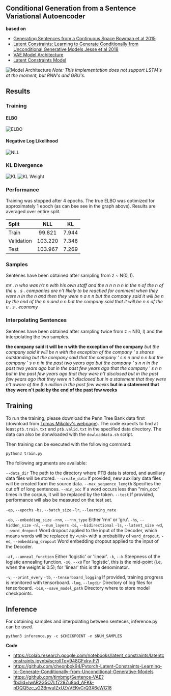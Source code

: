 Conditional Generation from a Sentence Variational Autoencoder
--------------------------------------------------------------

**based on**

+ [Generating Sentences from a Continuous Space Bowman et al 2015](https://arxiv.org/abs/1511.06349)
+ [Latent Constraints: Learning to Generate Conditionally from Unconditional Generative Models Jesse et al 2018](https://openreview.net/forum?id=Sy8XvGb0-)
+ [VAE Model Architecture](https://github.com/timbmg/Sentence-VAE/)
+ [Latent Constraints Model](www.alejandro.com)

![Model Architecture](https://github.com/timbmg/Sentence-VAE/blob/master/figs/model.png "Model Architecture")
_Note: This implementation does not support LSTM's at the moment, but RNN's and GRU's._
## Results
### Training
#### ELBO
![ELBO](https://github.com/timbmg/Sentence-VAE/blob/master/figs/train_elbo.png "ELBO")
#### Negative Log Likelihood
![NLL](https://github.com/timbmg/Sentence-VAE/blob/master/figs/train_nll.png "NLL")
### KL Divergence
![KL](https://github.com/timbmg/Sentence-VAE/blob/master/figs/train_kl.png "KL")
![KL Weight](https://github.com/timbmg/Sentence-VAE/blob/master/figs/kl_weight.png "KL Weight")


### Performance
Training was stopped after 4 epochs. The true ELBO was optimized for approximately 1 epoch (as can bee see in the graph above). Results are averaged over entire split.

| Split       | NLL   | KL    |
|:------------|:------:|:-----:|
| Train       | 99.821 | 7.944 |
| Validation  | 103.220 | 7.346 |
| Test        | 103.967 | 7.269 |
### Samples
Sentenes have been obtained after sampling from z ~ N(0, I).

_mr . n who was n't n with his own staff and the n n n n n_
_in the n of the n of the u . s . companies are n't likely to be reached for comment_
_when they were n in the n and then they were n a n n_
_but the company said it will be n by the end of the n n and n n_
_but the company said that it will be n n of the u . s . economy_

### Interpolating Sentences
Sentenes have been obtained after sampling twice from z ~ N(0, I) and the interpolating the two samples.

**the company said it will be n with the exception of the company**
_but the company said it will be n with the exception of the company ' s shares outstanding_
_but the company said that the company ' s n n and n n_
_but the company ' s n n in the past two years ago_
_but the company ' s n n in the past two years ago_
_but in the past few years ago that the company ' s n n_
_but in the past few years ago that they were n't disclosed_
_but in the past few years ago that they were n't disclosed_
_but in a statement that they were n't aware of the $ n million in the past few weeks_
**but in a statement that they were n't paid by the end of the past few weeks**

## Training
To run the training, please download the Penn Tree Bank data first (download from [Tomas Mikolov's webpage](http://www.fit.vutbr.cz/~imikolov/rnnlm/simple-examples.tgz)). The code expects to find at least `ptb.train.txt` and `ptb.valid.txt` in the specified data directory. The data can also be donwloaded with the `dowloaddata.sh` script.

Then training can be executed with the following command:
```
python3 train.py
```

The following arguments are available:

`--data_dir`  The path to the directory where PTB data is stored, and auxiliary data files will be stored.
`--create_data` If provided, new auxiliary data files will be created form the source data.
`--max_sequence_length` Specifies the cut off of long sentences.
`--min_occ` If a word occurs less than "min_occ" times in the corpus, it will be replaced by the <unk> token.
`--test` If provided, performance will also be measured on the test set.

`-ep`, `--epochs`
`-bs`, `--batch_size`
`-lr`, `--learning_rate`

`-eb`, `--embedding_size`
`-rnn`, `--rnn_type` Either 'rnn' or 'gru'.
`-hs`, `--hidden_size`
`-nl`, `--num_layers`
`-bi`, `--bidirectional`
`-ls`, `--latent_size`
`-wd`, `--word_dropout` Word dropout applied to the input of the Decoder, which means words will be replaced by `<unk>` with a probability of `word_dropout`.
`-ed`, `--embedding_dropout` Word embedding dropout applied to the input of the Decoder.

`-af`, `--anneal_function` Either 'logistic' or 'linear'.
`-k`, `--k` Steepness of the logistic annealing function.
`-x0`, `--x0` For 'logistic', this is the mid-point (i.e. when the weight is 0.5); for 'linear' this is the denominator.

`-v`, `--print_every`
`-tb`, `--tensorboard_logging` If provided, training progress is monitored with tensorboard.
`-log`, `--logdir` Directory of log files for tensorboard.
`-bin`,`--save_model_path` Directory where to store model checkpoints.

## Inference
For obtaining samples and interpolating between senteces, inference.py can be used.
```
python3 inference.py -c $CHECKPOINT -n $NUM_SAMPLES
```


**Code**
+ https://colab.research.google.com/notebooks/latent_constraints/latentconstraints.ipynb#scrollTo=948GFxky-F7I
+ https://github.com/cheonbok94/Pytorch-Latent-Constraints-Learning-to-Generate-Conditionally-from-Unconditional-Generative-Models
+ https://github.com/timbmg/Sentence-VAE?fbclid=IwAR2G5O7Lf729Zu8od_AFKk-pDQQ5zc_v22BrwuIZxUZvVEKvCrQ3X6eWG18
